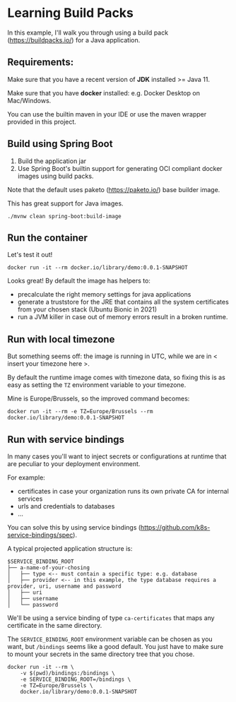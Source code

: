 # Learning Build Packs

In this example, I'll walk you through using a build pack (https://buildpacks.io/) for a Java application.

## Requirements:

Make sure that you have a recent version of **JDK** installed >= Java 11.

Make sure that you have **docker** installed: e.g. Docker Desktop on Mac/Windows.

You can use the builtin maven in your IDE or use the maven wrapper provided in this project.

## Build using Spring Boot

1. Build the application jar
2. Use Spring Boot's builtin support for generating OCI compliant docker images using build packs.

Note that the default uses paketo (https://paketo.io/) base builder image.

This has great support for Java images.

```shell
./mvnw clean spring-boot:build-image
```

## Run the container

Let's test it out!

```shell
docker run -it --rm docker.io/library/demo:0.0.1-SNAPSHOT
```

Looks great!
By default the image has helpers to:
- precalculate the right memory settings for java applications
- generate a truststore for the JRE that contains all the system certificates from your chosen stack (Ubuntu Bionic in 2021)
- run a JVM killer in case out of memory errors result in a broken runtime.


## Run with local timezone

But something seems off: the image is running in UTC, while we are in < insert your timezone here >.

By default the runtime image comes with timezone data, so fixing this is as easy as setting the `TZ` environment variable to your timezone.

Mine is Europe/Brussels, so the improved command becomes:

```shell
docker run -it --rm -e TZ=Europe/Brussels --rm docker.io/library/demo:0.0.1-SNAPSHOT
```

## Run with service bindings

In many cases you'll want to inject secrets or configurations at runtime that are peculiar to your deployment environment.

For example:
- certificates in case your organization runs its own private CA for internal services
- urls and credentials to databases
- ...

You can solve this by using service bindings (https://github.com/k8s-service-bindings/spec).

A typical projected application structure is:

```plain
$SERVICE_BINDING_ROOT
├── a-name-of-your-chosing
│   ├── type <-- must contain a specific type: e.g. database
│   ├── provider <-- in this example, the type database requires a provider, uri, username and password
│   ├── uri
│   ├── username
│   └── password
```

We'll be using a service binding of type `ca-certificates` that maps any certificate in the same directory.

The `SERVICE_BINDING_ROOT` environment variable can be chosen as you want, but `/bindings` seems like a good default.
You just have to make sure to mount your secrets in the same directory tree that you chose.

```shell
docker run -it --rm \
    -v $(pwd)/bindings:/bindings \
    -e SERVICE_BINDING_ROOT=/bindings \
    -e TZ=Europe/Brussels \
    docker.io/library/demo:0.0.1-SNAPSHOT
```
